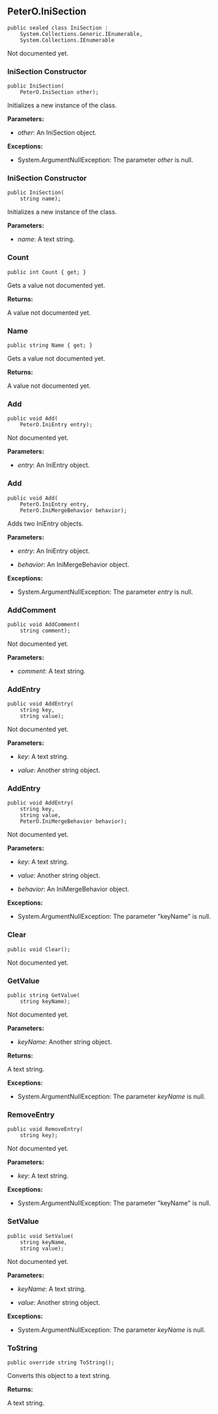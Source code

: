 ## PeterO.IniSection

    public sealed class IniSection :
        System.Collections.Generic.IEnumerable,
        System.Collections.IEnumerable

Not documented yet.

### IniSection Constructor

    public IniSection(
        PeterO.IniSection other);

Initializes a new instance of the  class.

<b>Parameters:</b>

 * <i>other</i>: An IniSection object.

<b>Exceptions:</b>

 * System.ArgumentNullException:
The parameter <i>other</i>
 is null.

### IniSection Constructor

    public IniSection(
        string name);

Initializes a new instance of the  class.

<b>Parameters:</b>

 * <i>name</i>: A text string.

### Count

    public int Count { get; }

Gets a value not documented yet.

<b>Returns:</b>

A value not documented yet.

### Name

    public string Name { get; }

Gets a value not documented yet.

<b>Returns:</b>

A value not documented yet.

### Add

    public void Add(
        PeterO.IniEntry entry);

Not documented yet.

<b>Parameters:</b>

 * <i>entry</i>: An IniEntry object.

### Add

    public void Add(
        PeterO.IniEntry entry,
        PeterO.IniMergeBehavior behavior);

Adds two IniEntry objects.

<b>Parameters:</b>

 * <i>entry</i>: An IniEntry object.

 * <i>behavior</i>: An IniMergeBehavior object.

<b>Exceptions:</b>

 * System.ArgumentNullException:
The parameter <i>entry</i>
 is null.

### AddComment

    public void AddComment(
        string comment);

Not documented yet.

<b>Parameters:</b>

 * <i>comment</i>: A text string.

### AddEntry

    public void AddEntry(
        string key,
        string value);

Not documented yet.

<b>Parameters:</b>

 * <i>key</i>: A text string.

 * <i>value</i>: Another string object.

### AddEntry

    public void AddEntry(
        string key,
        string value,
        PeterO.IniMergeBehavior behavior);

Not documented yet.

<b>Parameters:</b>

 * <i>key</i>: A text string.

 * <i>value</i>: Another string object.

 * <i>behavior</i>: An IniMergeBehavior object.

<b>Exceptions:</b>

 * System.ArgumentNullException:
The parameter "keyName" is null.

### Clear

    public void Clear();

Not documented yet.

### GetValue

    public string GetValue(
        string keyName);

Not documented yet.

<b>Parameters:</b>

 * <i>keyName</i>: Another string object.

<b>Returns:</b>

A text string.

<b>Exceptions:</b>

 * System.ArgumentNullException:
The parameter <i>keyName</i>
 is null.

### RemoveEntry

    public void RemoveEntry(
        string key);

Not documented yet.

<b>Parameters:</b>

 * <i>key</i>: A text string.

<b>Exceptions:</b>

 * System.ArgumentNullException:
The parameter "keyName" is null.

### SetValue

    public void SetValue(
        string keyName,
        string value);

Not documented yet.

<b>Parameters:</b>

 * <i>keyName</i>: A text string.

 * <i>value</i>: Another string object.

<b>Exceptions:</b>

 * System.ArgumentNullException:
The parameter <i>keyName</i>
 is null.

### ToString

    public override string ToString();

Converts this object to a text string.

<b>Returns:</b>

A text string.
